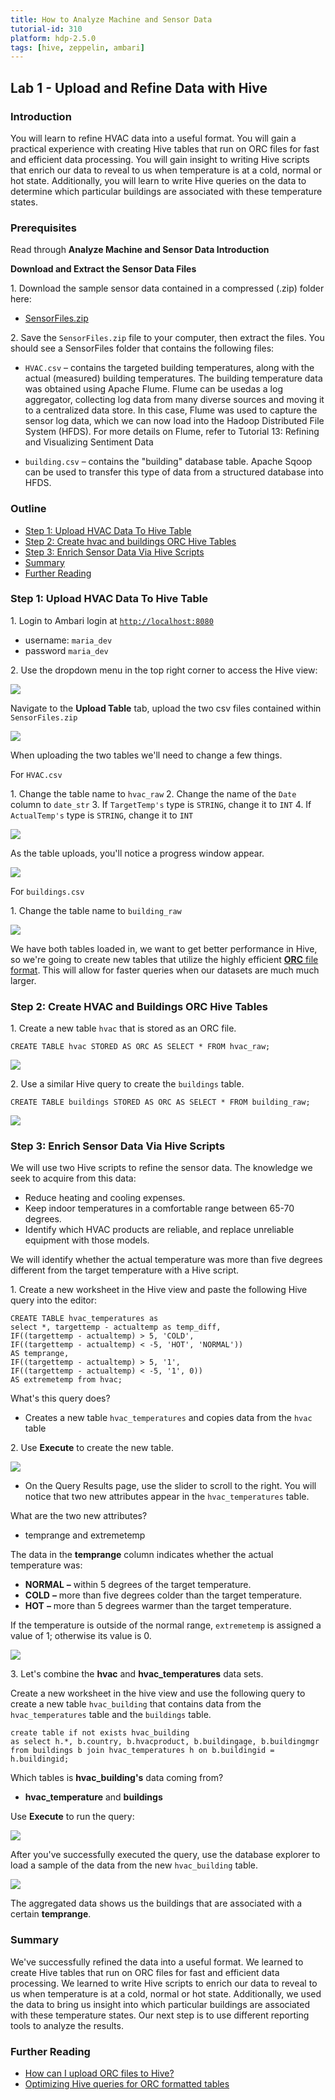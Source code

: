 ```yaml
---
title: How to Analyze Machine and Sensor Data
tutorial-id: 310
platform: hdp-2.5.0
tags: [hive, zeppelin, ambari]
---
```


## Lab 1 - Upload and Refine Data with Hive

### Introduction

You will learn to refine HVAC data into a useful format. You will gain a practical experience with creating Hive tables that run on ORC files for fast and efficient data processing. You will gain insight to writing Hive scripts that enrich our data to reveal to us when temperature is at a cold, normal or hot state. Additionally, you will learn to write Hive queries on the data to determine which particular buildings are associated with these temperature states.

### Prerequisites

Read through **Analyze Machine and Sensor Data Introduction**

**Download and Extract the Sensor Data Files**

1\. Download the sample sensor data contained in a compressed (.zip) folder here:
  - [SensorFiles.zip](http://s3.amazonaws.com/hw-sandbox/tutorial14/SensorFiles.zip)

2\. Save the `SensorFiles.zip` file to your computer, then extract the files. You should see a SensorFiles folder that contains the following files:

-   `HVAC.csv` – contains the targeted building temperatures, along with the actual (measured) building temperatures. The building temperature data was obtained using Apache Flume. Flume can be usedas a log aggregator, collecting log data from many diverse sources and moving it to a centralized data store. In this case, Flume was used to capture the sensor log data, which we can now load into the Hadoop Distributed File System (HFDS).  For more details on Flume, refer to Tutorial 13: Refining and Visualizing Sentiment Data

-   `building.csv` – contains the "building" database table. Apache Sqoop can be used to transfer this type of data from a structured database into HFDS.

### Outline

- [Step 1: Upload HVAC Data To Hive Table](#upload-hvac-data-table)
- [Step 2: Create hvac and buildings ORC Hive Tables](#create-hvac-buildings-orc)
- [Step 3: Enrich Sensor Data Via Hive Scripts](#enrich-sensor-data-hive)
- [Summary](#summary-lab1)
- [Further Reading](#further-reading-lab1)

### Step 1: Upload HVAC Data To Hive Table <a id="upload-hvac-data-table"></a>

1\. Login to Ambari login at [`http://localhost:8080`](http://localhost:8080)
- username: `maria_dev`
- password `maria_dev`

2\. Use the dropdown menu in the top right corner to access the Hive view:

![]({{page.path}}/assets/lab1–upload-and-cleanse-data-with-hive/hive_view_icon.png)

Navigate to the **Upload Table** tab, upload the two csv files contained within `SensorFiles.zip`

![]({{page.path}}/assets/lab1–upload-and-cleanse-data-with-hive/upload_table_hive.png)

When uploading the two tables we'll need to change a few things.

For `HVAC.csv`

1\. Change the table name to `hvac_raw`
2\. Change the name of the `Date` column to `date_str`
3\. If `TargetTemp's` type is `STRING`, change it to `INT`
4\. If `ActualTemp's` type is `STRING`, change it to `INT`

![]({{page.path}}/assets/lab1–upload-and-cleanse-data-with-hive/upload_table_hvac_raw.png)

As the table uploads, you'll notice a progress window appear.

![]({{page.path}}/assets/lab1–upload-and-cleanse-data-with-hive/upload_progress_hive_table.png)

For `buildings.csv`

1\. Change the table name to `building_raw`

![]({{page.path}}/assets/lab1–upload-and-cleanse-data-with-hive/upload_table_building_raw.png)

We have both tables loaded in, we want to get better performance in Hive, so we're going to create new tables that utilize the highly efficient [**ORC** file format](https://hortonworks.com/blog/apache-orc-launches-as-a-top-level-project/). This will allow for faster queries when our datasets are much much larger.

### Step 2: Create HVAC and Buildings ORC Hive Tables <a id="create-hvac-buildings-orc"></a>

1\. Create a new table `hvac` that is stored as an ORC file.

~~~
CREATE TABLE hvac STORED AS ORC AS SELECT * FROM hvac_raw;
~~~

![]({{page.path}}/assets/lab1–upload-and-cleanse-data-with-hive/create_hive_hvac_raw.png)

2\. Use a similar Hive query to create the `buildings` table.

~~~
CREATE TABLE buildings STORED AS ORC AS SELECT * FROM building_raw;
~~~

![]({{page.path}}/assets/lab1–upload-and-cleanse-data-with-hive/create_hive_building_raw.png)

### Step 3: Enrich Sensor Data Via Hive Scripts <a id="enrich-sensor-data-hive"></a>

We will use two Hive scripts to refine the sensor data. The knowledge we seek to acquire from this data:

- Reduce heating and cooling expenses.
- Keep indoor temperatures in a comfortable range between 65-70 degrees.
- Identify which HVAC products are reliable, and replace unreliable equipment with those models.

We will identify whether the actual temperature was more than five degrees different from the target temperature with a Hive script.

1\. Create a new worksheet in the Hive view and paste the following Hive query into the editor:

~~~
CREATE TABLE hvac_temperatures as
select *, targettemp - actualtemp as temp_diff,
IF((targettemp - actualtemp) > 5, 'COLD',
IF((targettemp - actualtemp) < -5, 'HOT', 'NORMAL'))
AS temprange,
IF((targettemp - actualtemp) > 5, '1',
IF((targettemp - actualtemp) < -5, '1', 0))
AS extremetemp from hvac;
~~~

What's this query does?

- Creates a new table `hvac_temperatures` and copies data from the `hvac` table

2\. Use **Execute** to create the new table.

![]({{page.path}}/assets/lab1–upload-and-cleanse-data-with-hive/create_hvac_temperature_table_hive.png)

- On the Query Results page, use the slider to scroll to the right. You will notice that two new attributes appear in the `hvac_temperatures` table.

What are the two new attributes?

- temprange and extremetemp

The data in the **temprange** column indicates whether the actual temperature was:

-   **NORMAL** **–** within 5 degrees of the target temperature.
-   **COLD** **–** more than five degrees colder than the target temperature.
-   **HOT** **–** more than 5 degrees warmer than the target temperature.

If the temperature is outside of the normal range, `extremetemp` is assigned a value of 1; otherwise its value is 0.

![]({{page.path}}/assets/lab1–upload-and-cleanse-data-with-hive/load_hvac_temperature_data.png)

3\. Let's combine the **hvac** and **hvac_temperatures** data sets.

Create a new worksheet in the hive view and use the following query to create a new table `hvac_building` that contains data from the `hvac_temperatures` table and the `buildings` table.

~~~
create table if not exists hvac_building
as select h.*, b.country, b.hvacproduct, b.buildingage, b.buildingmgr
from buildings b join hvac_temperatures h on b.buildingid = h.buildingid;
~~~

Which tables is **hvac_building's** data coming from?

- **hvac_temperature** and **buildings**

Use **Execute** to run the query:

![]({{page.path}}/assets/lab1–upload-and-cleanse-data-with-hive/create_hive_hvac_building_table.png)

After you've successfully executed the query, use the database explorer to load a sample of the data from the new `hvac_building` table.

![]({{page.path}}/assets/lab1–upload-and-cleanse-data-with-hive/load_hvac_building_data.png)

The aggregated data shows us the buildings that are associated with a certain **temprange**.

### Summary <a id="summary-lab1"></a>

We've successfully refined the data into a useful format. We learned to create Hive tables that run on ORC files for fast and efficient data processing. We learned to write Hive scripts to enrich our data to reveal to us when temperature is at a cold, normal or hot state. Additionally, we used the data to bring us insight into which particular buildings are associated with these temperature states. Our next step is to use different reporting tools to analyze the results.

### Further Reading <a id="further-reading-lab1"></a>

- [How can I upload ORC files to Hive?](https://community.hortonworks.com/questions/47594/how-can-i-upload-ocr-files-to-hive.html)
- [Optimizing Hive queries for ORC formatted tables](https://community.hortonworks.com/articles/68631/optimizing-hive-queries-for-orc-formatted-tables.html)
